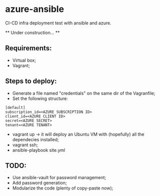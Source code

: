 # azure-ansible
CI-CD infra deployment test with ansible and azure.

** Under construction... **

## Requirements:
* Virtual box;
* Vagrant;

## Steps to deploy:
* Generate a file named "credentials" on the same dir of the Vagranfile;
* Set the following structure:
```
[default]
subscription_id=<AZURE SUBSCRIPTION ID>
client_id=<AZURE CLIENT ID>
secret=<AZURE SECRET>
tenant=<AZURE TENANT>
```
* vagrant up -> it will deploy an Ubuntu VM with (hopefully) all the dependecies installed;
* vagrant ssh;
* ansible-playbook site.yml


## TODO:
- Use ansible-vault for password management;
- Add password generation;
- Modularize the code (plenty of copy-paste now);
